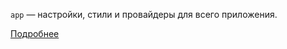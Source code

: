 `app` — настройки, стили и провайдеры для всего приложения.

[Подробнее](https://feature-sliced.design/ru/docs/get-started/overview)